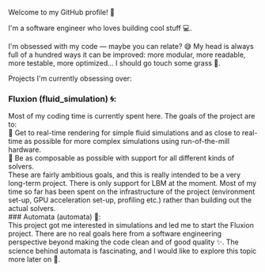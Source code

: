 Welcome to my GitHub profile! 🎉

I'm a software engineer who loves building cool stuff 💻.

I'm obsessed with my code — maybe you can relate? 😅 My head is always full of a hundred ways it can be improved: more modular, more readable, more testable, more optimized... I should go touch some grass 🌱.

Projects I'm currently obsessing over:<br>
### Fluxion (fluid_simulation) 🌀:
Most of my coding time is currently spent here. The goals of the project are to:<br>🔹 Get to real-time rendering for simple fluid simulations and as close to real-time as possible for more complex simulations using run-of-the-mill hardware.<br>🔹 Be as composable as possible with support for all different kinds of solvers.<br>These are fairly ambitious goals, and this is really intended to be a very long-term project. There is only support for LBM at the moment. Most of my time so far has been spent on the infrastructure of the project (environment set-up, GPU acceleration set-up, profiling etc.) rather than building out the actual solvers.<br>### Automata (automata) 🔲:<br>This project got me interested in simulations and led me to start the Fluxion project. There are no real goals here from a software engineering perspective beyond making the code clean and of good quality ✨. The science behind automata is fascinating, and I would like to explore this topic more later on 🚀.
